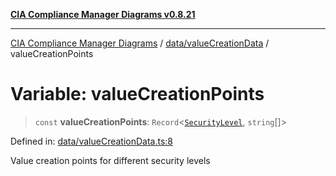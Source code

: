 [**CIA Compliance Manager Diagrams v0.8.21**](../../../README.md)

***

[CIA Compliance Manager Diagrams](../../../modules.md) / [data/valueCreationData](../README.md) / valueCreationPoints

# Variable: valueCreationPoints

> `const` **valueCreationPoints**: `Record`\<[`SecurityLevel`](../../../types/cia/type-aliases/SecurityLevel.md), `string`[]\>

Defined in: [data/valueCreationData.ts:8](https://github.com/Hack23/cia-compliance-manager/blob/689e67e40bb6afe811128d672a0d7dd5fcbdaea5/src/data/valueCreationData.ts#L8)

Value creation points for different security levels
